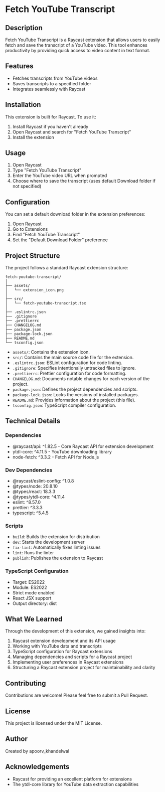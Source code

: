# Fetch YouTube Transcript

## Description
Fetch YouTube Transcript is a Raycast extension that allows users to easily fetch and save the transcript of a YouTube video. This tool enhances productivity by providing quick access to video content in text format.

## Features
- Fetches transcripts from YouTube videos
- Saves transcripts to a specified folder
- Integrates seamlessly with Raycast

## Installation
This extension is built for Raycast. To use it:
1. Install Raycast if you haven't already
2. Open Raycast and search for "Fetch YouTube Transcript"
3. Install the extension

## Usage
1. Open Raycast
2. Type "Fetch YouTube Transcript"
3. Enter the YouTube video URL when prompted
4. Choose where to save the transcript (uses default Download folder if not specified)

## Configuration
You can set a default download folder in the extension preferences:
1. Open Raycast
2. Go to Extensions
3. Find "Fetch YouTube Transcript"
4. Set the "Default Download Folder" preference

## Project Structure
The project follows a standard Raycast extension structure:

```
fetch-youtube-transcript/
│
├── assets/
│   └── extension_icon.png
│
├── src/
│   └── fetch-youtube-transcript.tsx
│
├── .eslintrc.json
├── .gitignore
├── .prettierrc
├── CHANGELOG.md
├── package.json
├── package-lock.json
├── README.md
└── tsconfig.json
```

- `assets/`: Contains the extension icon.
- `src/`: Contains the main source code file for the extension.
- `.eslintrc.json`: ESLint configuration for code linting.
- `.gitignore`: Specifies intentionally untracked files to ignore.
- `.prettierrc`: Prettier configuration for code formatting.
- `CHANGELOG.md`: Documents notable changes for each version of the project.
- `package.json`: Defines the project dependencies and scripts.
- `package-lock.json`: Locks the versions of installed packages.
- `README.md`: Provides information about the project (this file).
- `tsconfig.json`: TypeScript compiler configuration.

## Technical Details

### Dependencies
- @raycast/api: ^1.82.5 - Core Raycast API for extension development
- ytdl-core: ^4.11.5 - YouTube downloading library
- node-fetch: ^3.3.2 - Fetch API for Node.js

### Dev Dependencies
- @raycast/eslint-config: ^1.0.8
- @types/node: 20.8.10
- @types/react: 18.3.3
- @types/ytdl-core: ^4.11.4
- eslint: ^8.57.0
- prettier: ^3.3.3
- typescript: ^5.4.5

### Scripts
- `build`: Builds the extension for distribution
- `dev`: Starts the development server
- `fix-lint`: Automatically fixes linting issues
- `lint`: Runs the linter
- `publish`: Publishes the extension to Raycast

### TypeScript Configuration
- Target: ES2022
- Module: ES2022
- Strict mode enabled
- React JSX support
- Output directory: dist

## What We Learned
Through the development of this extension, we gained insights into:
1. Raycast extension development and its API usage
2. Working with YouTube data and transcripts
3. TypeScript configuration for Raycast extensions
4. Managing dependencies and scripts for a Raycast project
5. Implementing user preferences in Raycast extensions
6. Structuring a Raycast extension project for maintainability and clarity

## Contributing
Contributions are welcome! Please feel free to submit a Pull Request.

## License
This project is licensed under the MIT License.

## Author
Created by apoorv_khandelwal

## Acknowledgements
- Raycast for providing an excellent platform for extensions
- The ytdl-core library for YouTube data extraction capabilities